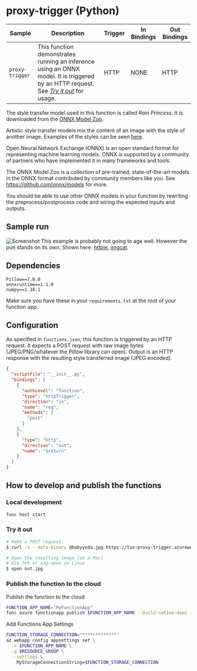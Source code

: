 # proxy-trigger (Python)

| Sample | Description | Trigger | In Bindings | Out Bindings
| ------------- | ------------- | ------------- | ----------- | ----------- |
| `proxy-trigger` | This function demonstrates running an inference using an ONNX model. It is triggered by an HTTP request. See _[Try it out](#try-it-out)_ for usage. | HTTP | NONE | HTTP |

The style transfer model used in this function is called _Rain Princess_. It is downloaded from the [ONNX Model Zoo][3]. 

Artistic style transfer models mix the content of an image with the style of another image. Examples of the styles can be seen [here][4].

Open Neural Network Exchange (ONNX) is an open standard format for representing machine learning models. ONNX is supported by a community of partners who have implemented it in many frameworks and tools.

The ONNX Model Zoo is a collection of pre-trained, state-of-the-art models in the ONNX format contributed by community members like you. See https://github.com/onnx/models for more.

You should be able to use other ONNX models in your function by rewriting the preprocess/postprocess code and wiring the expected inputs and outputs.

## Sample run
![Screenshot](example.png)
This example is probably not going to age well. However the pun stands on its own. Shown here: [httpie][1], [imgcat][2].

## Dependencies
```
Pillow==7.0.0
onnxruntime==1.1.0
numpy==1.18.1
```

Make sure you have these in your `requirements.txt` at the root of your function app.

## Configuration
As specified in `functions.json`, this function is triggered by an HTTP request. It expects a POST request with raw image bytes (JPEG/PNG/whatever the Pillow library can open). Output is an HTTP response with the resulting style transferred image (JPEG encoded).

```json
{
  "scriptFile": "__init__.py",
  "bindings": [
    {
      "authLevel": "function",
      "type": "httpTrigger",
      "direction": "in",
      "name": "req",
      "methods": [
        "post"
      ]
    },
    {
      "type": "http",
      "direction": "out",
      "name": "$return"
    }
  ]
}
```

## How to develop and publish the functions

### Local development

```sh
func host start
```

### Try it out
```bash
# Make a POST request
$ curl -s --data-binary @babyyoda.jpg https://tso-proxy-trigger.azurewebsites.net/api/proxyTrigger?code=IoVimMTOVEWCHVF1POMSFPvtais/ERaRPu66dcKI4SSw0Tp25aK/uw== -o out.jpg

# Open the resulting image (on a Mac)
# Use feh or xdg-open on Linux
$ open out.jpg
```

### Publish the function to the cloud

Publish the function to the cloud
```sh
FUNCTION_APP_NAME="MyFunctionApp"
func azure functionapp publish $FUNCTION_APP_NAME --build-native-deps --no-bundler
```

Add Functions App Settings
```sh
FUNCTION_STORAGE_CONNECTION="*************"
az webapp config appsettings set \
  -n $FUNCTION_APP_NAME \
  -g $RESOURCE_GROUP \
  --settings \
    MyStorageConnectionString=$FUNCTION_STORAGE_CONNECTION
```


[1]: https://httpie.org/
[2]: https://iterm2.com/documentation-images.html
[3]: https://github.com/onnx/models/tree/master/vision/style_transfer/fast_neural_style
[4]: https://github.com/pytorch/examples/tree/master/fast_neural_style#models